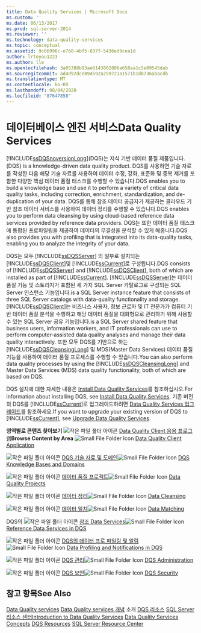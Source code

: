 ```yaml
---
title: Data Quality Services | Microsoft Docs
ms.custom: ''
ms.date: 06/13/2017
ms.prod: sql-server-2014
ms.reviewer: ''
ms.technology: data-quality-services
ms.topic: conceptual
ms.assetid: 9c6b996c-e768-4bf5-837f-5436ed9cea1d
author: lrtoyou1223
ms.author: lle
ms.openlocfilehash: 3a05388b93ae6143802806a658aa1c5e09545dab
ms.sourcegitcommit: ad4d92dce894592a259721a1571b1d8736abacdb
ms.translationtype: MT
ms.contentlocale: ko-KR
ms.lasthandoff: 08/04/2020
ms.locfileid: "87647858"
---
```

# <a name="data-quality-services"></a><span data-ttu-id="fa92f-102">데이터베이스 엔진 서비스</span><span class="sxs-lookup"><span data-stu-id="fa92f-102">Data Quality Services</span></span>
  [!INCLUDE[ssDQSnoversionLong](../includes/ssdqsnoversionlong-md.md)]<span data-ttu-id="fa92f-103">(DQS)는 지식 기반 데이터 품질 제품입니다.</span><span class="sxs-lookup"><span data-stu-id="fa92f-103">(DQS) is a knowledge-driven data quality product.</span></span> <span data-ttu-id="fa92f-104">DQS를 사용하면 기술 자료를 작성한 다음 해당 기술 자료를 사용하여 데이터 수정, 강화, 표준화 및 중복 제거를 포함한 다양한 핵심 데이터 품질 태스크를 수행할 수 있습니다.</span><span class="sxs-lookup"><span data-stu-id="fa92f-104">DQS enables you to build a knowledge base and use it to perform a variety of critical data quality tasks, including correction, enrichment, standardization, and de-duplication of your data.</span></span> <span data-ttu-id="fa92f-105">DQS를 통해 참조 데이터 공급자가 제공하는 클라우드 기반 참조 데이터 서비스를 사용하여 데이터 정리를 수행할 수 있습니다.</span><span class="sxs-lookup"><span data-stu-id="fa92f-105">DQS enables you to perform data cleansing by using cloud-based reference data services provided by reference data providers.</span></span> <span data-ttu-id="fa92f-106">DQS는 또한 데이터 품질 태스크에 통합된 프로파일링을 제공하여 데이터의 무결성을 분석할 수 있게 해줍니다.</span><span class="sxs-lookup"><span data-stu-id="fa92f-106">DQS also provides you with profiling that is integrated into its data-quality tasks, enabling you to analyze the integrity of your data.</span></span>

 <span data-ttu-id="fa92f-107">DQS는 모두 [!INCLUDE[ssDQSServer](../includes/ssdqsserver-md.md)] 의 일부로 설치되는 [!INCLUDE[ssDQSClient](../includes/ssdqsclient-md.md)]및 [!INCLUDE[ssCurrent](../includes/sscurrent-md.md)]로 구성됩니다.</span><span class="sxs-lookup"><span data-stu-id="fa92f-107">DQS consists of [!INCLUDE[ssDQSServer](../includes/ssdqsserver-md.md)] and [!INCLUDE[ssDQSClient](../includes/ssdqsclient-md.md)], both of which are installed as part of [!INCLUDE[ssCurrent](../includes/sscurrent-md.md)].</span></span> [!INCLUDE[ssDQSServer](../includes/ssdqsserver-md.md)]<span data-ttu-id="fa92f-108">는 데이터 품질 기능 및 스토리지가 포함된 세 가지 SQL Server 카탈로그로 구성되는 SQL Server 인스턴스 기능입니다.</span><span class="sxs-lookup"><span data-stu-id="fa92f-108">is a SQL Server instance feature that consists of three SQL Server catalogs with data-quality functionality and storage.</span></span> [!INCLUDE[ssDQSClient](../includes/ssdqsclient-md.md)]<span data-ttu-id="fa92f-109">는 비즈니스 사용자, 정보 근로자 및 IT 전문가가 컴퓨터 기반 데이터 품질 분석을 수행하고 해당 데이터 품질을 대화형으로 관리하기 위해 사용할 수 있는 SQL Server 공유 기능입니다.</span><span class="sxs-lookup"><span data-stu-id="fa92f-109">is a SQL Server shared feature that business users, information workers, and IT professionals can use to perform computer-assisted data quality analyses and manage their data quality interactively.</span></span> <span data-ttu-id="fa92f-110">또한 모두 DQS를 기반으로 하는 [!INCLUDE[ssDQSCleansingLong](../includes/ssdqscleansinglong-md.md)] 및 MDS(Master Data Services) 데이터 품질 기능을 사용하여 데이터 품질 프로세스를 수행할 수 있습니다.</span><span class="sxs-lookup"><span data-stu-id="fa92f-110">You can also perform data quality processes by using the [!INCLUDE[ssDQSCleansingLong](../includes/ssdqscleansinglong-md.md)] and Master Data Services (MDS) data quality functionality, both of which are based on DQS.</span></span>

 <span data-ttu-id="fa92f-111">DQS 설치에 대한 자세한 내용은 [Install Data Quality Services](install-windows/install-data-quality-services.md)를 참조하십시오.</span><span class="sxs-lookup"><span data-stu-id="fa92f-111">For information about installing DQS, see [Install Data Quality Services](install-windows/install-data-quality-services.md).</span></span> <span data-ttu-id="fa92f-112">기존 버전의 DQS를 [!INCLUDE[ssCurrent](../includes/sscurrent-md.md)]로 업그레이드하려면 [Data Quality Services 업그레이드](../database-engine/install-windows/upgrade-data-quality-services.md)를 참조하세요.</span><span class="sxs-lookup"><span data-stu-id="fa92f-112">If you want to upgrade your existing version of DQS to [!INCLUDE[ssCurrent](../includes/sscurrent-md.md)], see [Upgrade Data Quality Services](../database-engine/install-windows/upgrade-data-quality-services.md).</span></span>

 <span data-ttu-id="fa92f-113">**영역별로 콘텐츠 찾아보기** ![작은 파일 폴더 아이콘](../../2014/integration-services/media/filefolder-small.gif "작은 파일 폴더 아이콘") [Data Quality Client 응용 프로그램](../../2014/data-quality-services/data-quality-client-application.md)</span><span class="sxs-lookup"><span data-stu-id="fa92f-113">**Browse Content by Area** ![Small File Folder Icon](../../2014/integration-services/media/filefolder-small.gif "Small File Folder Icon") [Data Quality Client Application](../../2014/data-quality-services/data-quality-client-application.md)</span></span>

 <span data-ttu-id="fa92f-114">![작은 파일 폴더 아이콘](../../2014/integration-services/media/filefolder-small.gif "작은 파일 폴더 아이콘") [DQS 기술 자료 및 도메인](../../2014/data-quality-services/dqs-knowledge-bases-and-domains.md)</span><span class="sxs-lookup"><span data-stu-id="fa92f-114">![Small File Folder Icon](../../2014/integration-services/media/filefolder-small.gif "Small File Folder Icon") [DQS Knowledge Bases and Domains](../../2014/data-quality-services/dqs-knowledge-bases-and-domains.md)</span></span>

 <span data-ttu-id="fa92f-115">![작은 파일 폴더 아이콘](../../2014/integration-services/media/filefolder-small.gif "작은 파일 폴더 아이콘") [데이터 품질 프로젝트](../../2014/data-quality-services/data-quality-projects-dqs.md)</span><span class="sxs-lookup"><span data-stu-id="fa92f-115">![Small File Folder Icon](../../2014/integration-services/media/filefolder-small.gif "Small File Folder Icon") [Data Quality Projects](../../2014/data-quality-services/data-quality-projects-dqs.md)</span></span>

 <span data-ttu-id="fa92f-116">![작은 파일 폴더 아이콘](../../2014/integration-services/media/filefolder-small.gif "작은 파일 폴더 아이콘") [데이터 정리](../../2014/data-quality-services/data-cleansing.md)</span><span class="sxs-lookup"><span data-stu-id="fa92f-116">![Small File Folder Icon](../../2014/integration-services/media/filefolder-small.gif "Small File Folder Icon") [Data Cleansing](../../2014/data-quality-services/data-cleansing.md)</span></span>

 <span data-ttu-id="fa92f-117">![작은 파일 폴더 아이콘](../../2014/integration-services/media/filefolder-small.gif "작은 파일 폴더 아이콘") [데이터 일치](../../2014/data-quality-services/data-matching.md)</span><span class="sxs-lookup"><span data-stu-id="fa92f-117">![Small File Folder Icon](../../2014/integration-services/media/filefolder-small.gif "Small File Folder Icon") [Data Matching](../../2014/data-quality-services/data-matching.md)</span></span>

 <span data-ttu-id="fa92f-118">DQS의 ![작은 파일 폴더 아이콘](../../2014/integration-services/media/filefolder-small.gif "작은 파일 폴더 아이콘") [참조 Data Services](../../2014/data-quality-services/reference-data-services-in-dqs.md)</span><span class="sxs-lookup"><span data-stu-id="fa92f-118">![Small File Folder Icon](../../2014/integration-services/media/filefolder-small.gif "Small File Folder Icon") [Reference Data Services in DQS](../../2014/data-quality-services/reference-data-services-in-dqs.md)</span></span>

 <span data-ttu-id="fa92f-119">![작은 파일 폴더 아이콘](../../2014/integration-services/media/filefolder-small.gif "작은 파일 폴더 아이콘") [DQS의 데이터 프로 파일링 및 알림](../../2014/data-quality-services/data-profiling-and-notifications-in-dqs.md)</span><span class="sxs-lookup"><span data-stu-id="fa92f-119">![Small File Folder Icon](../../2014/integration-services/media/filefolder-small.gif "Small File Folder Icon") [Data Profiling and Notifications in DQS](../../2014/data-quality-services/data-profiling-and-notifications-in-dqs.md)</span></span>

 <span data-ttu-id="fa92f-120">![작은 파일 폴더 아이콘](../../2014/integration-services/media/filefolder-small.gif "작은 파일 폴더 아이콘") [DQS 관리](../../2014/data-quality-services/dqs-administration.md)</span><span class="sxs-lookup"><span data-stu-id="fa92f-120">![Small File Folder Icon](../../2014/integration-services/media/filefolder-small.gif "Small File Folder Icon") [DQS Administration](../../2014/data-quality-services/dqs-administration.md)</span></span>

 <span data-ttu-id="fa92f-121">![작은 파일 폴더 아이콘](../../2014/integration-services/media/filefolder-small.gif "작은 파일 폴더 아이콘") [DQS 보안](../../2014/data-quality-services/dqs-security.md)</span><span class="sxs-lookup"><span data-stu-id="fa92f-121">![Small File Folder Icon](../../2014/integration-services/media/filefolder-small.gif "Small File Folder Icon") [DQS Security](../../2014/data-quality-services/dqs-security.md)</span></span>

## <a name="see-also"></a><span data-ttu-id="fa92f-122">참고 항목</span><span class="sxs-lookup"><span data-stu-id="fa92f-122">See Also</span></span>
 <span data-ttu-id="fa92f-123">[Data Quality services](../../2014/data-quality-services/introduction-to-data-quality-services.md) [Data Quality services 개념](../../2014/data-quality-services/data-quality-services-concepts.md) 소개 [DQS 리소스](https://technet.microsoft.com/sqlserver/hh780961) [SQL Server 리소스 센터](https://go.microsoft.com/fwlink/?linkID=219676)</span><span class="sxs-lookup"><span data-stu-id="fa92f-123">[Introduction to Data Quality Services](../../2014/data-quality-services/introduction-to-data-quality-services.md) [Data Quality Services Concepts](../../2014/data-quality-services/data-quality-services-concepts.md) [DQS Resources](https://technet.microsoft.com/sqlserver/hh780961) [SQL Server Resource Center](https://go.microsoft.com/fwlink/?linkID=219676)</span></span>


